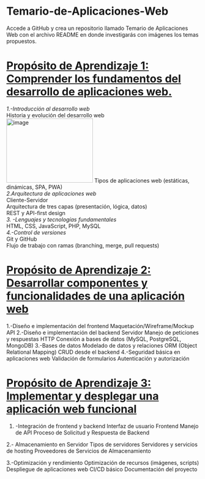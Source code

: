 # Temario-de-Aplicaciones-Web
Accede a GitHub y crea un repositorio llamado Temario de Aplicaciones Web con el archivo README en donde investigarás con imágenes los temas propuestos.

# <ins> Propósito de Aprendizaje 1: Comprender los fundamentos del desarrollo de aplicaciones web.  
_1.-Introducción al desarrollo web_  
Historia y evolución del desarrollo web  
<img width="226" height="168" alt="image" src="https://github.com/user-attachments/assets/39eb71ad-f97a-47d8-a649-bbd6e3f98a47" />
Tipos de aplicaciones web (estáticas, dinámicas, SPA, PWA)  
_2.Arquitectura de aplicaciones web_  
Cliente-Servidor  
Arquitectura de tres capas (presentación, lógica, datos)  
REST y API-first design  
_3. -Lenguajes y tecnologías fundamentales_  
HTML, CSS, JavaScript, PHP, MySQL  
_4.-Control de versiones_  
Git y GitHub  
Flujo de trabajo con ramas (branching, merge, pull requests)  
# <ins> Propósito de Aprendizaje 2: Desarrollar componentes y funcionalidades de una aplicación web
1.-Diseño e implementación del frontend
Maquetación/Wireframe/Mockup
API
2.-Diseño e implementación del backend
Servidor
Manejo de peticiones y respuestas HTTP
Conexión a bases de datos (MySQL, PostgreSQL, MongoDB)
3.-Bases de datos
 Modelado de datos y relaciones
ORM (Object Relational Mapping)
CRUD desde el backend
4.-Seguridad básica en aplicaciones web
Validación de formularios
Autenticación y autorización 

# <ins> Propósito de Aprendizaje 3: Implementar y desplegar una aplicación web funcional
1. -Integración de frontend y backend
Interfaz de usuario Frontend
Manejo de API
Proceso de Solicitud y Respuesta de Backend

2.- Almacenamiento en Servidor
Tipos de servidores 
Servidores y servicios de hosting 
Proveedores de Servicios de Almacenamiento

3.-Optimización y rendimiento
Optimización de recursos (imágenes, scripts)
Despliegue de aplicaciones web
CI/CD básico
Documentación del proyecto
